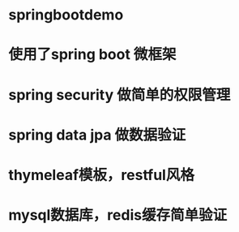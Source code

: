 # springbootdemo
# 使用了spring boot 微框架
# spring security 做简单的权限管理
# spring data jpa 做数据验证
# thymeleaf模板，restful风格
# mysql数据库，redis缓存简单验证